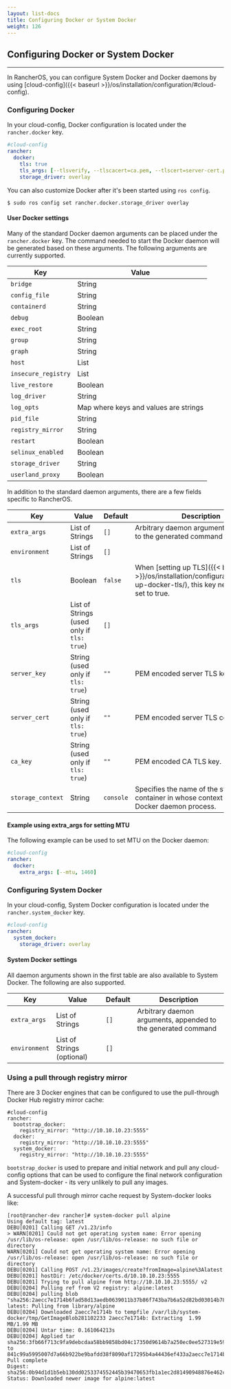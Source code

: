 ```yaml
---
layout: list-docs
title: Configuring Docker or System Docker
weight: 126
---
```


## Configuring Docker or System Docker
---

In RancherOS, you can configure System Docker and Docker daemons by using [cloud-config]({{< baseurl >}}/os/installation/configuration/#cloud-config).

### Configuring Docker

In your cloud-config, Docker configuration is located under the `rancher.docker` key.

```yaml
#cloud-config
rancher:
  docker:
    tls: true
    tls_args: [--tlsverify, --tlscacert=ca.pem, --tlscert=server-cert.pem, --tlskey=server-key.pem, '-H=0.0.0.0:2376']
    storage_driver: overlay
```

You can also customize Docker after it's been started using `ros config`.

```
$ sudo ros config set rancher.docker.storage_driver overlay
```

#### User Docker settings

Many of the standard Docker daemon arguments can be placed under the `rancher.docker` key. The command needed to start the Docker daemon will be generated based on these arguments. The following arguments are currently supported.

Key | Value
---|---
`bridge` | String
`config_file` | String
`containerd` | String
`debug` | Boolean
`exec_root` | String
`group` | String
`graph` | String
`host` | List
`insecure_registry` | List
`live_restore` | Boolean
`log_driver` | String
`log_opts` | Map where keys and values are strings
`pid_file` | String
`registry_mirror` | String
`restart` | Boolean
`selinux_enabled` | Boolean
`storage_driver` | String
`userland_proxy` | Boolean

In addition to the standard daemon arguments, there are a few fields specific to RancherOS.

Key | Value | Default | Description
---|---|---| ---
`extra_args` | List of Strings | `[]` | Arbitrary daemon arguments, appended to the generated command
`environment` | List of Strings | `[]` |
`tls` | Boolean | `false` | When [setting up TLS]({{< baseurl >}}/os/installation/configuration/setting-up-docker-tls/), this key needs to be set to true.
`tls_args` | List of Strings (used only if `tls: true`) | `[]` |
`server_key` | String (used only if `tls: true`)| `""` | PEM encoded server TLS key.
`server_cert` | String (used only if `tls: true`) | `""` | PEM encoded server TLS certificate.
`ca_key` | String (used only if `tls: true`) | `""` | PEM encoded CA TLS key.
`storage_context` | String | `console` | Specifies the name of the system container in whose context to run the Docker daemon process.

#### Example using extra_args for setting MTU

The following example can be used to set MTU on the Docker daemon:

```yaml
#cloud-config
rancher:
  docker:
    extra_args: [--mtu, 1460]
```

### Configuring System Docker

In your cloud-config, System Docker configuration is located under the `rancher.system_docker` key.

```yaml
#cloud-config
rancher:
  system_docker:
    storage_driver: overlay
```

#### System Docker settings

All daemon arguments shown in the first table are also available to System Docker. The following are also supported.

Key | Value | Default | Description
---|---|---| ---
`extra_args` | List of Strings | `[]` | Arbitrary daemon arguments, appended to the generated command
`environment` | List of Strings (optional) | `[]` |

### Using a pull through registry mirror

There are 3 Docker engines that can be configured to use the pull-through Docker Hub registry mirror cache:

```
#cloud-config
rancher:
  bootstrap_docker:
    registry_mirror: "http://10.10.10.23:5555"
  docker:
    registry_mirror: "http://10.10.10.23:5555"
  system_docker:
    registry_mirror: "http://10.10.10.23:5555"
```

`bootstrap_docker` is used to prepare and initial network and pull any cloud-config options that can be used to configure the final network configuration and System-docker - its very unlikely to pull any images.

A successful pull through mirror cache request by System-docker looks like:

```
[root@rancher-dev rancher]# system-docker pull alpine
Using default tag: latest
DEBU[0201] Calling GET /v1.23/info
> WARN[0201] Could not get operating system name: Error opening /usr/lib/os-release: open /usr/lib/os-release: no such file or directory
WARN[0201] Could not get operating system name: Error opening /usr/lib/os-release: open /usr/lib/os-release: no such file or directory
DEBU[0201] Calling POST /v1.23/images/create?fromImage=alpine%3Alatest
DEBU[0201] hostDir: /etc/docker/certs.d/10.10.10.23:5555
DEBU[0201] Trying to pull alpine from http://10.10.10.23:5555/ v2
DEBU[0204] Pulling ref from V2 registry: alpine:latest
DEBU[0204] pulling blob "sha256:2aecc7e1714b6fad58d13aedb0639011b37b86f743ba7b6a52d82bd03014b78e" latest: Pulling from library/alpine
DEBU[0204] Downloaded 2aecc7e1714b to tempfile /var/lib/system-docker/tmp/GetImageBlob281102233 2aecc7e1714b: Extracting  1.99 MB/1.99 MB
DEBU[0204] Untar time: 0.161064213s
DEBU[0204] Applied tar sha256:3fb66f713c9fa9debcdaa58bb9858bd04c17350d9614b7a250ec0ee527319e59 to 841c99a5995007d7a66b922be9bafdd38f8090af17295b4a44436ef433a2aecc7e1714b: Pull complete
Digest: sha256:0b94d1d1b5eb130dd0253374552445b39470653fb1a1ec2d81490948876e462c
Status: Downloaded newer image for alpine:latest
```
